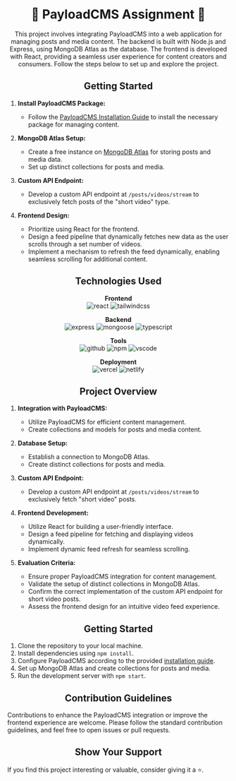 <h1 align="center">🚀 PayloadCMS Assignment 🚀</h1>

<p align="center">
  This project involves integrating PayloadCMS into a web application for managing posts and media content. The backend is built with Node.js and Express, using MongoDB Atlas as the database. The frontend is developed with React, providing a seamless user experience for content creators and consumers. Follow the steps below to set up and explore the project.
</p>

<h2 align="center">Getting Started</h2>

1. **Install PayloadCMS Package:**
   - Follow the [PayloadCMS Installation Guide](https://payloadcms.com/docs/getting-started/what-is-payload) to install the necessary package for managing content.

2. **MongoDB Atlas Setup:**
   - Create a free instance on [MongoDB Atlas](https://www.mongodb.com/cloud/atlas) for storing posts and media data.
   - Set up distinct collections for posts and media.

3. **Custom API Endpoint:**
   - Develop a custom API endpoint at `/posts/videos/stream` to exclusively fetch posts of the "short video" type.

4. **Frontend Design:**
   - Prioritize using React for the frontend.
   - Design a feed pipeline that dynamically fetches new data as the user scrolls through a set number of videos.
   - Implement a mechanism to refresh the feed dynamically, enabling seamless scrolling for additional content.

<h2 align="center">Technologies Used</h2>

<p align="center">
  <b>Frontend</b><br>
  <img src="https://img.shields.io/badge/react-%23323330.svg?style=for-the-badge&logo=react&logoColor=%23F7DF1E" alt="react">
  <img src="https://img.shields.io/badge/tailwindcss-%2338B2AC.svg?style=for-the-badge&logo=tailwind-css&logoColor=white" alt="tailwindcss">
</p>

<p align="center">
  <b>Backend</b><br>
  <img src="https://img.shields.io/badge/expressjs-%777BB4.svg?style=for-the-badge&logo=express.js&logoColor=white" alt="express">
  <img src="https://img.shields.io/badge/mongoose-%2300f.svg?style=for-the-badge&logo=mongoose&logoColor=white" alt="mongoose">
  <img src="https://img.shields.io/badge/typescript-%23007ACC.svg?style=for-the-badge&logo=typescript&logoColor=white" alt="typescript">
</p>

<p align="center">
  <b>Tools</b><br>
  <img src="https://img.shields.io/badge/GitHub-100000?style=for-the-badge&logo=github&logoColor=white" alt="github">
  <img src="https://img.shields.io/badge/NPM-%23000000.svg?style=for-the-badge&logo=npm&logoColor=white" alt="npm">
  <img src="https://img.shields.io/badge/Visual%20Studio-5C2D91.svg?style=for-the-badge&logo=visual-studio&logoColor=white" alt="vscode">
</p>

<p align="center">
  <b>Deployment</b><br>
  <img src="https://img.shields.io/badge/vercel-%23000000.svg?style=for-the-badge&logo=vercel&logoColor=white" alt="vercel">
  <img src="https://img.shields.io/badge/netlify-%23000000.svg?style=for-the-badge&logo=netlify&logoColor=#00C7B7" alt="netlify">
</p>


<h2 align="center">Project Overview</h2>

1. **Integration with PayloadCMS:**
   - Utilize PayloadCMS for efficient content management.
   - Create collections and models for posts and media content.

2. **Database Setup:**
   - Establish a connection to MongoDB Atlas.
   - Create distinct collections for posts and media.

3. **Custom API Endpoint:**
   - Develop a custom API endpoint at `/posts/videos/stream` to exclusively fetch "short video" posts.

4. **Frontend Development:**
   - Utilize React for building a user-friendly interface.
   - Design a feed pipeline for fetching and displaying videos dynamically.
   - Implement dynamic feed refresh for seamless scrolling.

5. **Evaluation Criteria:**
   - Ensure proper PayloadCMS integration for content management.
   - Validate the setup of distinct collections in MongoDB Atlas.
   - Confirm the correct implementation of the custom API endpoint for short video posts.
   - Assess the frontend design for an intuitive video feed experience.

<h2 align="center">Getting Started</h2>

1. Clone the repository to your local machine.
2. Install dependencies using `npm install`.
3. Configure PayloadCMS according to the provided [installation guide](https://payloadcms.com/docs/getting-started/what-is-payload).
4. Set up MongoDB Atlas and create collections for posts and media.
5. Run the development server with `npm start`.

<h2 align="center">Contribution Guidelines</h2>

Contributions to enhance the PayloadCMS integration or improve the frontend experience are welcome. Please follow the standard contribution guidelines, and feel free to open issues or pull requests.

<h2 align="center">Show Your Support</h2>

If you find this project interesting or valuable, consider giving it a ⭐️.
</markdown>
